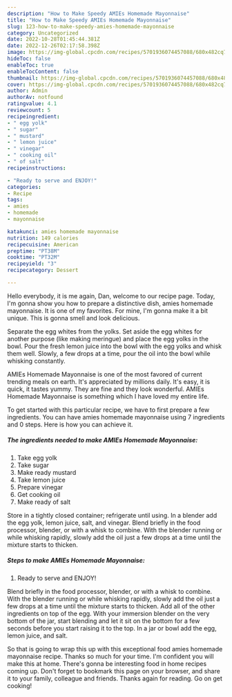 ```yaml
---
description: "How to Make Speedy AMIEs Homemade Mayonnaise"
title: "How to Make Speedy AMIEs Homemade Mayonnaise"
slug: 123-how-to-make-speedy-amies-homemade-mayonnaise
category: Uncategorized
date: 2022-10-28T01:45:44.381Z
date: 2022-12-26T02:17:58.398Z
image: https://img-global.cpcdn.com/recipes/5701936074457088/680x482cq70/amies-homemade-mayonnaise-recipe-main-photo.jpg
hideToc: false
enableToc: true
enableTocContent: false
thumbnail: https://img-global.cpcdn.com/recipes/5701936074457088/680x482cq70/amies-homemade-mayonnaise-recipe-main-photo.jpg
cover: https://img-global.cpcdn.com/recipes/5701936074457088/680x482cq70/amies-homemade-mayonnaise-recipe-main-photo.jpg
author: Admin
authorAv: notfound
ratingvalue: 4.1
reviewcount: 5
recipeingredient:
- " egg yolk"
- " sugar"
- " mustard"
- " lemon juice"
- " vinegar"
- " cooking oil"
- " of salt"
recipeinstructions:

- "Ready to serve and ENJOY!"
categories:
- Recipe
tags:
- amies
- homemade
- mayonnaise

katakunci: amies homemade mayonnaise 
nutrition: 149 calories
recipecuisine: American
preptime: "PT38M"
cooktime: "PT32M"
recipeyield: "3"
recipecategory: Dessert

---
```



Hello everybody, it is me again, Dan, welcome to our recipe page. Today, I'm gonna show you how to prepare a distinctive dish, amies homemade mayonnaise. It is one of my favorites. For mine, I'm gonna make it a bit unique. This is gonna smell and look delicious.

Separate the egg whites from the yolks. Set aside the egg whites for another purpose (like making meringue) and place the egg yolks in the bowl. Pour the fresh lemon juice into the bowl with the egg yolks and whisk them well. Slowly, a few drops at a time, pour the oil into the bowl while whisking constantly.

AMIEs Homemade Mayonnaise is one of the most favored of current trending meals on earth. It's appreciated by millions daily. It's easy, it is quick, it tastes yummy. They are fine and they look wonderful. AMIEs Homemade Mayonnaise is something which I have loved my entire life.


To get started with this particular recipe, we have to first prepare a few ingredients. You can have amies homemade mayonnaise using 7 ingredients and 0 steps. Here is how you can achieve it.

<!--inarticleads1-->

##### The ingredients needed to make AMIEs Homemade Mayonnaise:

1. Take  egg yolk
1. Take  sugar
1. Make ready  mustard
1. Take  lemon juice
1. Prepare  vinegar
1. Get  cooking oil
1. Make ready  of salt


Store in a tightly closed container; refrigerate until using. In a blender add the egg yolk, lemon juice, salt, and vinegar. Blend briefly in the food processor, blender, or with a whisk to combine. With the blender running or while whisking rapidly, slowly add the oil just a few drops at a time until the mixture starts to thicken. 

<!--inarticleads2-->

##### Steps to make AMIEs Homemade Mayonnaise:


1. Ready to serve and ENJOY!

Blend briefly in the food processor, blender, or with a whisk to combine. With the blender running or while whisking rapidly, slowly add the oil just a few drops at a time until the mixture starts to thicken. Add all of the other ingredients on top of the egg. With your immersion blender on the very bottom of the jar, start blending and let it sit on the bottom for a few seconds before you start raising it to the top. In a jar or bowl add the egg, lemon juice, and salt. 

So that is going to wrap this up with this exceptional food amies homemade mayonnaise recipe. Thanks so much for your time. I'm confident you will make this at home. There's gonna be interesting food in home recipes coming up. Don't forget to bookmark this page on your browser, and share it to your family, colleague and friends. Thanks again for reading. Go on get cooking!

